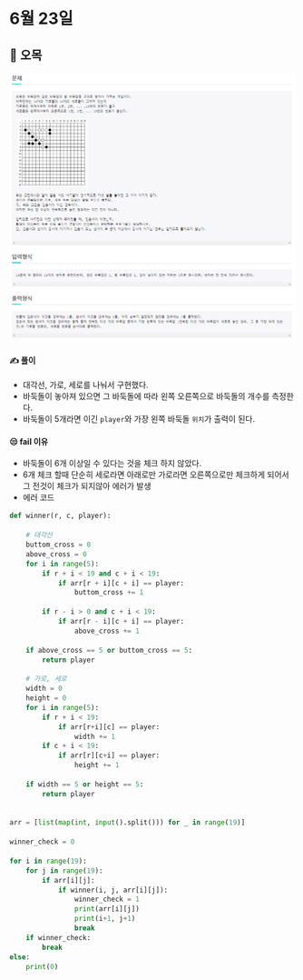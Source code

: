 # 6월 23일

## 🚩 오목

[![image-20210623112753645](README.assets/image-20210623112753645.png)](http://jungol.co.kr/bbs/board.php?bo_table=pbank&wr_id=1006&sca=2060)



#### ✍ 풀이

- 대각선, 가로, 세로를 나눠서 구현했다.
- 바둑돌이 놓아져 있으면 그 바둑돌에 따라 왼쪽 오른쪽으로 바둑돌의 개수를 측정한다.
- 바둑돌이 5개라면 이긴 `player`와 가장 왼쪽 바둑돌  `위치`가 출력이 된다.



#### 😒 fail 이유

- 바둑돌이 6개 이상일 수 있다는 것을 체크 하지 않았다.
- 6개 체크 할때 단순히 세로라면 아래로만 가로라면 오른쪽으로만 체크하게 되어서 그 전것이 체크가 되지않아 에러가 발생
- 에러 코드

```python
def winner(r, c, player):
 
    # 대각선
    buttom_cross = 0
    above_cross = 0
    for i in range(5):
        if r + i < 19 and c + i < 19:
            if arr[r + i][c + i] == player:
                buttom_cross += 1
 
        if r - i > 0 and c + i < 19:
            if arr[r - i][c + i] == player:
                above_cross += 1
 
    if above_cross == 5 or buttom_cross == 5:
        return player
 
    # 가로, 세로
    width = 0
    height = 0
    for i in range(5):
        if r + i < 19:
            if arr[r+i][c] == player:
                width += 1
        if c + i < 19:
            if arr[r][c+i] == player:
                height += 1
 
    if width == 5 or height == 5:
        return player
 

arr = [list(map(int, input().split())) for _ in range(19)]
 
winner_check = 0
 
for i in range(19):
    for j in range(19):
        if arr[i][j]:
            if winner(i, j, arr[i][j]):
                winner_check = 1
                print(arr[i][j])
                print(i+1, j+1)
                break
    if winner_check:
        break
else:
    print(0)
```





